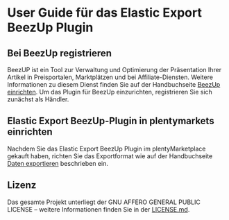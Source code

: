 
# User Guide für das Elastic Export BeezUp Plugin

<div class="container-toc"></div>

## Bei BeezUp registrieren

BeezUP ist ein Tool zur Verwaltung und Optimierung der Präsentation Ihrer Artikel in Preisportalen, Marktplätzen und bei Affiliate-Diensten. Weitere Informationen zu diesem Dienst finden Sie auf der Handbuchseite [BeezUp einrichten](https://www.plentymarkets.eu/handbuch/mandant-shop/standard/externe-dienste/beezup/). Um das Plugin für BeezUp einzurichten, registrieren Sie sich zunächst als Händler.

## Elastic Export BeezUp-Plugin in plentymarkets einrichten

Nachdem Sie das Elastic Export BeezUp Plugin im plentyMarketplace gekauft haben, richten Sie das Exportformat wie auf der Handbuchseite [Daten exportieren](https://www.plentymarkets.eu/handbuch/datenaustausch/daten-exportieren/#4) beschrieben ein.

## Lizenz

Das gesamte Projekt unterliegt der GNU AFFERO GENERAL PUBLIC LICENSE – weitere Informationen finden Sie in der [LICENSE.md](https://github.com/plentymarkets/plugin-elastic-export-beezup/blob/master/LICENSE.md).
